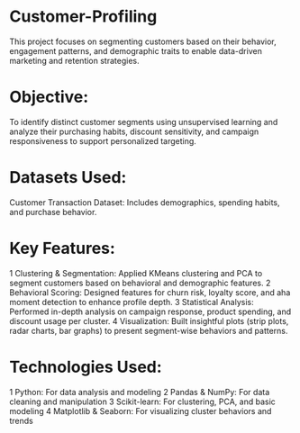# Customer-Profiling
This project focuses on segmenting customers based on their behavior, engagement patterns, and demographic traits to enable data-driven marketing and retention strategies.

# Objective:
To identify distinct customer segments using unsupervised learning and analyze their purchasing habits, discount sensitivity, and campaign responsiveness to support personalized targeting.

# Datasets Used:
Customer Transaction Dataset: Includes demographics, spending habits, and purchase behavior.

# Key Features:
1 Clustering & Segmentation: Applied KMeans clustering and PCA to segment customers based on behavioral and demographic features.
2 Behavioral Scoring: Designed features for churn risk, loyalty score, and aha moment detection to enhance profile depth.
3 Statistical Analysis: Performed in-depth analysis on campaign response, product spending, and discount usage per cluster.
4 Visualization: Built insightful plots (strip plots, radar charts, bar graphs) to present segment-wise behaviors and patterns.

# Technologies Used:
1 Python: For data analysis and modeling
2 Pandas & NumPy: For data cleaning and manipulation
3 Scikit-learn: For clustering, PCA, and basic modeling
4 Matplotlib & Seaborn: For visualizing cluster behaviors and trends
